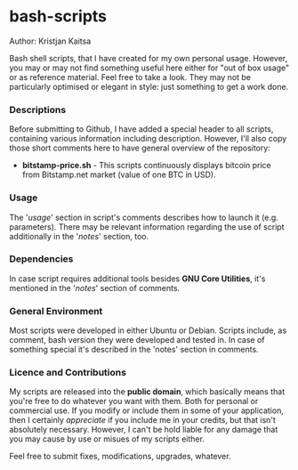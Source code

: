 bash-scripts
=======
Author: Kristjan Kaitsa

Bash shell scripts, that I have created for my own personal usage. However, you may or may not find something useful here either for "out of box usage" or as reference material. Feel free to take a look.
They may not be particularly optimised or elegant in style: just something to get a work done.

### Descriptions

Before submitting to Github, I have added a special header to all scripts, containing various information including description.
However, I'll also copy those short comments here to have general overview of the repository:

* **bitstamp-price.sh** - This scripts continuously displays bitcoin price from Bitstamp.net market (value of one BTC in USD).

### Usage

The '*usage*' section in script's comments describes how to launch it (e.g. parameters).
There may be relevant information regarding the use of script additionally in the '*notes*' section, too.

### Dependencies

In case script requires additional tools besides **GNU Core Utilities**, it's mentioned in the '*notes*' section of comments.

### General Environment

Most scripts were developed in either Ubuntu or Debian.
Scripts include, as comment, bash version they were developed and tested in.
In case of something special it's described in the 'notes' section in comments.

### Licence and Contributions

My scripts are released into the **public domain**, which basically means that you're free to do whatever you want with them. Both for personal or commercial use. If you modify or include them in some of your application, then I certainly *appreciate* if you include me in your credits, but that isn't absolutely necessary.
However, I can't be hold liable for any damage that you may cause by use or misues of my scripts either.

Feel free to submit fixes, modifications, upgrades, whatever.

